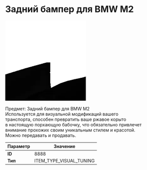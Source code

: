# Задний бампер для BMW M2

![Item Image](../img/8888.webp?raw=true)

Предмет: Задний бампер для BMW M2<br>Используется для визуальной модификаций вашего<br>транспорта, способен превратить ваше ржавое корыто<br>в настоящую порхающую бабочку, что обязательно привлечет<br>внимание прохожих своим уникальным стилем и красотой.<br>Можно передавать и продавать.


| Параметр | Значение |
|----------|----------|
| **ID** | 8888 |
| **Тип** | ITEM_TYPE_VISUAL_TUNING |

